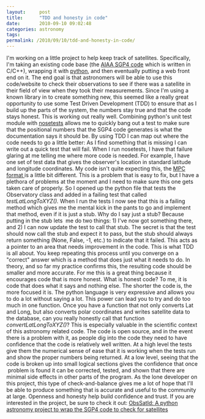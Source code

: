 ```yaml
---
layout:     post
title:      "TDD and honesty in code"
date:       2010-09-10 09:02:48
categories: astronomy
tags:  
permalink: /2010/09/10/tdd-and-honesty-in-code/
---
```

I'm working on a little project to help keep track of satellites. Specifically, I'm taking an existing code base (the [AIAA SGP4 code](http://pdf.aiaa.org/preview/CDReadyMAST06_1308/PV2006_6753.pdf) which is written in C/C++), wrapping it with [python](http://python.org), and then eventually putting a web front end on it. The end goal is that astronomers will be able to use this code/website to check their observations to see if there was a satellite in their field of view when they took their measurements. Since I'm using a known library in to create something new, this seemed like a really great opportunity to use some Test Driven Development (TDD) to ensure that as I build up the parts of the system, the numbers stay true and that the code stays honest. This is working out really well. Combining python's unit test module with [nosetests](http://somethingaboutorange.com/mrl/projects/nose) allows me to quickly bang out a test to make sure that the positional numbers that the SGP4 code generates is what the documentation says it should be. By using TDD I can map out where the code needs to go a little better: As I find something that is missing I can write out a quick test that will fail. When I run nosetests, I have that failure glaring at me telling me where more code is needed. For example, I have one set of test data that gives the observer's location in standard latitude and longitude coordinates. My code isn't quite expecting this, the [MPC format ](http://www.minorplanetcenter.org/iau/mpc.html)is a little bit different. This is a problem that is easy to fix, but I have a plethora of problems at the moment and I need to make sure this one gets taken care of properly. So I opened up the python file that tests the Observatory class and added in a failing test that called _testLatLongToXYZ()._ When I run the tests I now see that this is a failing method which gives me the mental kick in the pants to go and implement that method, even if it is just a stub. Why do I say just a stub? Because putting in the stub lets  me do two things: 1) I've now got something there, and 2) I can now update the test to call that stub. The secret is that the test should now call the stub and expect it to pass, but the stub should always return something (None, False, -1, etc.) to indicate that it failed. This acts as a pointer to an area that needs improvement in the code. This is what TDD is all about. You keep repeating this process until you converge on a "correct" answer which is a method that does just what it needs to do. In theory, and so far my practice confirms this, the resulting code should be smaller and more accurate. For me this is a great thing because it encourages code that is more honest. What is honest code? To me, it is code that does what it says and nothing else. The shorter the code is, the more focused it is. The python language is very expressive and allows you to do a lot without saying a lot. This power can lead you to try and do too much in one function. Once you have a function that not only converts Lat and Long, but also converts polar coordinates and writes satellite data to the database, can you really honestly call that function _convertLatLongToXYZ()_? This is especially valuable in the scientific context of this astronomy related code. The code is open source, and in the event there is a problem with it, as people dig into the code they need to have confidence that the code is relatively well written. At a high level the tests give them the numerical sense of ease that it is working when the tests run and show the proper numbers being returned. At a low level, seeing that the code is broken up into small logical sections gives the confidence that once  problem is found it can be corrected, tested, and shown that there are minimal side effects in other parts of the program. As the lone developer on this project, this type of check-and-balance gives me a lot of hope that I'll be able to produce something that is accurate and useful to the community at large. Openness and honesty help build confidence and trust. If you are interested in the project, be sure to check it out: [ObsSatId: A python astronomy project to wrap the SGP4 code to check for satellites](https://bitbucket.org/nloadholtes/obssatid)
